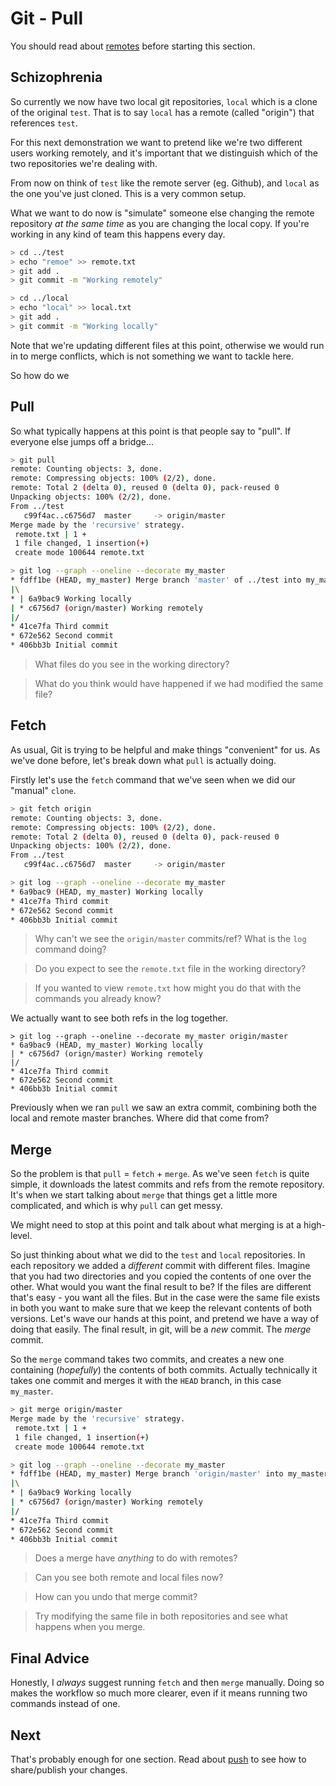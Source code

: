 Git - Pull
==========

You should read about [remotes](remotes.md) before starting this section.


Schizophrenia
-------------

So currently we now have two local git repositories,
`local` which is a clone of the original `test`.
That is to say `local` has a remote (called "origin") that references `test`.

For this next demonstration we want to pretend like we're two
different users working remotely, and it's important that we distinguish which
of the two repositories we're dealing with.

From now on think of `test` like the remote server (eg. Github),
and `local` as the one you've just cloned.
This is a very common setup.

What we want to do now is "simulate" someone else changing the remote
repository _at the same time_ as you are changing the local copy.
If you're working in any kind of team this happens every day.


```sh
> cd ../test
> echo "remoe" >> remote.txt
> git add .
> git commit -m "Working remotely"

> cd ../local
> echo "local" >> local.txt
> git add .
> git commit -m "Working locally"
```

Note that we're updating different files at this point,
otherwise we would run in to merge conflicts, which is
not something we want to tackle here.

So how do we 


Pull
----

So what typically happens at this point is that people say to "pull".
If everyone else jumps off a bridge...

```sh
> git pull
remote: Counting objects: 3, done.
remote: Compressing objects: 100% (2/2), done.
remote: Total 2 (delta 0), reused 0 (delta 0), pack-reused 0
Unpacking objects: 100% (2/2), done.
From ../test
   c99f4ac..c6756d7  master     -> origin/master
Merge made by the 'recursive' strategy.
 remote.txt | 1 +
 1 file changed, 1 insertion(+)
 create mode 100644 remote.txt

> git log --graph --oneline --decorate my_master
* fdff1be (HEAD, my_master) Merge branch 'master' of ../test into my_master
|\
* | 6a9bac9 Working locally
| * c6756d7 (orign/master) Working remotely
|/
* 41ce7fa Third commit
* 672e562 Second commit
* 406bb3b Initial commit
```

> What files do you see in the working directory?

> What do you think would have happened if we had modified the same file?


Fetch
-----

As usual, Git is trying to be helpful and make things "convenient" for us.
As we've done before, let's break down what `pull` is actually doing.

Firstly let's use the `fetch` command that we've seen when we did
our "manual" `clone`.

```sh
> git fetch origin
remote: Counting objects: 3, done.
remote: Compressing objects: 100% (2/2), done.
remote: Total 2 (delta 0), reused 0 (delta 0), pack-reused 0
Unpacking objects: 100% (2/2), done.
From ../test
   c99f4ac..c6756d7  master     -> origin/master

> git log --graph --oneline --decorate my_master
* 6a9bac9 (HEAD, my_master) Working locally
* 41ce7fa Third commit
* 672e562 Second commit
* 406bb3b Initial commit
```


> Why can't we see the `origin/master` commits/ref?
> What is the `log` command doing?

> Do you expect to see the `remote.txt` file in the working directory?

> If you wanted to view `remote.txt` how might you do that with
> the commands you already know?


We actually want to see both refs in the log together.

```
> git log --graph --oneline --decorate my_master origin/master
* 6a9bac9 (HEAD, my_master) Working locally
| * c6756d7 (orign/master) Working remotely
|/
* 41ce7fa Third commit
* 672e562 Second commit
* 406bb3b Initial commit
```

Previously when we ran `pull` we saw an extra commit,
combining both the local and remote master branches.
Where did that come from?


Merge
-----

So the problem is that `pull` = `fetch` + `merge`.
As we've seen `fetch` is quite simple, it downloads the latest commits
and refs from the remote repository.
It's when we start talking about `merge` that things get a little
more complicated, and which is why `pull` can get messy.

We might need to stop at this point and talk about what merging is at a
high-level.

So just thinking about what we did to the `test` and `local` repositories.
In each repository we added a _different_ commit with different files.
Imagine that you had two directories and you copied the contents
of one over the other. What would you want the final result to be?
If the files are different that's easy - you want all the files.
But in the case were the same file exists in both you want to make
sure that we keep the relevant contents of both versions.
Let's wave our hands at this point, and pretend we have a way of doing
that easily. The final result, in git, will be a _new_ commit.
The _merge_ commit.

So the `merge` command takes two commits, and creates a new one
containing (_hopefully_) the contents of both commits.
Actually technically it takes one commit and merges it with the
`HEAD` branch, in this case `my_master`.

```sh
> git merge origin/master
Merge made by the 'recursive' strategy.
 remote.txt | 1 +
 1 file changed, 1 insertion(+)
 create mode 100644 remote.txt

> git log --graph --oneline --decorate my_master
* fdff1be (HEAD, my_master) Merge branch 'origin/master' into my_master
|\
* | 6a9bac9 Working locally
| * c6756d7 (orign/master) Working remotely
|/
* 41ce7fa Third commit
* 672e562 Second commit
* 406bb3b Initial commit
```

> Does a merge have _anything_ to do with remotes?

> Can you see both remote and local files now?

> How can you undo that merge commit?

> Try modifying the same file in both repositories
> and see what happens when you merge.


Final Advice
------------

Honestly, I _always_ suggest running `fetch` and then `merge` manually. 
Doing so makes the workflow so much more clearer, even if it means
running two commands instead of one.


Next
----

That's probably enough for one section.
Read about [push](push.md) to see how to share/publish your changes.
